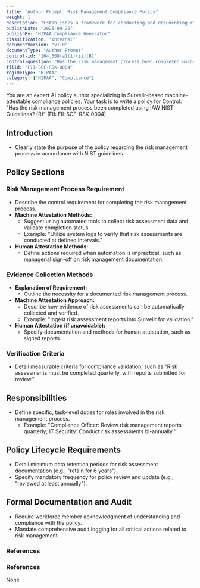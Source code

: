 ```yaml
---
title: "Author Prompt: Risk Management Compliance Policy"
weight: 1
description: "Establishes a framework for conducting and documenting risk management processes per NIST guidelines."
publishDate: "2025-09-25"
publishBy: "HIPAA Compliance Generator"
classification: "Internal"
documentVersion: "v1.0"
documentType: "Author Prompt"
control-id: "164.308(a)(1)(ii)(B)"
control-question: "Has the risk management process been completed using IAW NIST Guidelines? (R)"
fiiId: "FII-SCF-RSK-0004"
regimeType: "HIPAA"
category: ["HIPAA", "Compliance"]
---
```


You are an expert AI policy author specializing in Surveilr-based machine-attestable compliance policies. Your task is to write a policy for Control: "Has the risk management process been completed using IAW NIST Guidelines? (R)" (FII: FII-SCF-RSK-0004).

## Introduction
- Clearly state the purpose of the policy regarding the risk management process in accordance with NIST guidelines.

## Policy Sections
### Risk Management Process Requirement
- Describe the control requirement for completing the risk management process.
- **Machine Attestation Methods:** 
  - Suggest using automated tools to collect risk assessment data and validate completion status.
  - Example: "Utilize system logs to verify that risk assessments are conducted at defined intervals."
- **Human Attestation Methods:** 
  - Define actions required when automation is impractical, such as managerial sign-off on risk management documentation.

### Evidence Collection Methods
- **Explanation of Requirement:** 
  - Outline the necessity for a documented risk management process.
- **Machine Attestation Approach:** 
  - Describe how evidence of risk assessments can be automatically collected and verified.
  - Example: "Ingest risk assessment reports into Surveilr for validation."
- **Human Attestation (if unavoidable):** 
  - Specify documentation and methods for human attestation, such as signed reports.

### Verification Criteria
- Detail measurable criteria for compliance validation, such as "Risk assessments must be completed quarterly, with reports submitted for review."

## Responsibilities
- Define specific, task-level duties for roles involved in the risk management process.
  - Example: "Compliance Officer: Review risk management reports quarterly; IT Security: Conduct risk assessments bi-annually."

## Policy Lifecycle Requirements
- Detail minimum data retention periods for risk assessment documentation (e.g., "retain for 6 years").
- Specify mandatory frequency for policy review and update (e.g., "reviewed at least annually").

## Formal Documentation and Audit
- Require workforce member acknowledgment of understanding and compliance with the policy.
- Mandate comprehensive audit logging for all critical actions related to risk management.

### References
### References
None